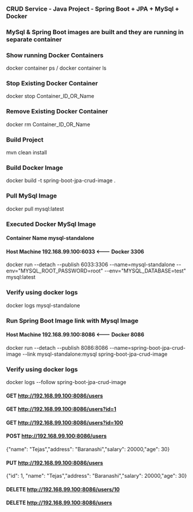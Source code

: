 ### CRUD Service - Java Project - Spring Boot + JPA + MySql + Docker
### MySql & Spring Boot images are built and they are running in separate container

### Show running Docker Containers
docker container ps / docker container ls

### Stop Existing Docker Container
docker stop Container_ID_OR_Name

### Remove Existing Docker Container
docker rm Container_ID_OR_Name

### Build Project
mvn clean install

### Build Docker Image
docker build -t spring-boot-jpa-crud-image .

### Pull MySql Image
docker pull mysql:latest

### Executed Docker MySql Image 
#### Container Name mysql-standalone
#### Host Machine 192.168.99.100:6033 <--- Docker 3306
docker run --detach --publish 6033:3306 --name=mysql-standalone --env="MYSQL_ROOT_PASSWORD=root" --env="MYSQL_DATABASE=test" mysql:latest

### Verify using docker logs
docker logs mysql-standalone

### Run Spring Boot Image link with Mysql Image
#### Host Machine 192.168.99.100:8086 <--- Docker 8086
docker run --detach --publish 8086:8086 --name=spring-boot-jpa-crud-image --link mysql-standalone:mysql spring-boot-jpa-crud-image

### Verify using docker logs
docker logs --follow spring-boot-jpa-crud-image

#### GET http://192.168.99.100:8086/users
#### GET http://192.168.99.100:8086/users?id=1
#### GET http://192.168.99.100:8086/users?id=100
#### POST http://192.168.99.100:8086/users
{"name": "Tejas","address": "Baranashi","salary": 20000,"age": 30}
#### PUT http://192.168.99.100:8086/users
{"id": 1, "name": "Tejas","address": "Baranashi","salary": 20000,"age": 30}
#### DELETE http://192.168.99.100:8086/users/10
#### DELETE http://192.168.99.100:8086/users